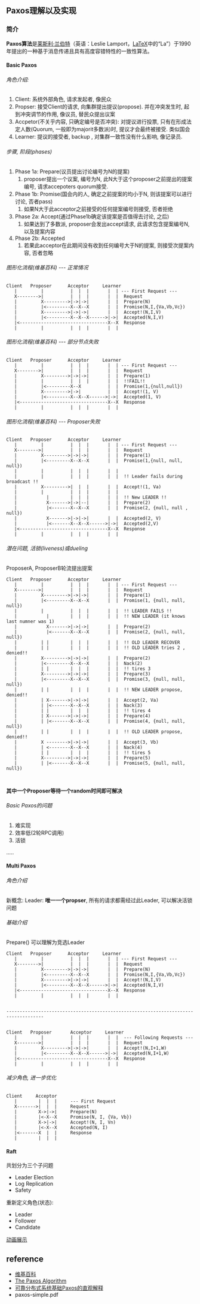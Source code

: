 ## Paxos理解以及实现

### 简介

**Paxos算法**是[莱斯利·兰伯特](https://zh.wikipedia.org/wiki/莱斯利·兰伯特)（英语：Leslie Lamport，[LaTeX](https://zh.wikipedia.org/wiki/LaTeX)中的“La”）于1990年提出的一种基于消息传递且具有高度容错特性的一致性算法。

#### Basic Paxos

###### 角色介绍:

1. Client: 系统外部角色,  请求发起者,  像民众
2. Propser: 接受Client的请求, 向集群提出提议(propose). 并在冲突发生时, 起到冲突调节的作用, 像议员, 替民众提出议案
3. Accpetor(不关乎内容, 只确定编号是否冲突): 对提议进行投票, 只有在形成法定人数(Quorum, 一般即为majorit多数派)时, 提议才会最终被接受. 类似国会
4. Learner: 提议的接受者,  backup , 对集群一致性没有什么影响, 像记录员.

###### 步骤, 阶段(phases)

1. Phase 1a: Prepare(议员提出讨论编号为N的提案)
   1. proposer提出一个议案, 编号为N, 此N大于这个proposer之前提出的提案编号, 请求accepoters quorum接受.
2. Phase 1b: Promise(国会内的人, 确定之前提案的均小于N, 则该提案可以进行讨论, 否者pass)
   1. 如果N大于此acceptor之前接受的任何提案编号则接受, 否者拒绝
3. Phase 2a: Accept(通过Phase1b确定该提案是否值得去讨论, 之后)
   1. 如果达到了多数派,  proposer会发出accept请求, 此请求包含提案编号N, 以及提案内容
4. Phase 2b: Accepted
   1. 若果此acceptor在此期间没有收到任何编号大于N的提案, 则接受次提案内容, 否者忽略

###### 图形化流程(维基百科) --- 正常情况

```
Client   Proposer      Acceptor     Learner
   |         |          |  |  |       |  | --- First Request ---
   X-------->|          |  |  |       |  |  Request
   |         X--------->|->|->|       |  |  Prepare(N)
   |         |<---------X--X--X       |  |  Promise(N,I,{Va,Vb,Vc})
   |         X--------->|->|->|       |  |  Accept!(N,I,V)
   |         |<---------X--X--X------>|->|  Accepted(N,I,V)
   |<---------------------------------X--X  Response
   |         |          |  |  |       |  |
```

###### 图形化流程(维基百科) --- 部分节点失败

```
Client   Proposer      Acceptor     Learner
   |         |          |  |  |       |  | --- First Request ---
   X-------->|          |  |  |       |  |  Request
   |         X--------->|->|->|       |  |  Prepare(1)
   |         |          |  |  |       |  |  !!FAIL!!        
   |         |<---------X--X          |  |  Promise(1,{null,null})
   |         X--------->|->|          |  |  Accept!(1, V)
   |         |<---------X--X--X------>|->|  Accepted(1, V)
   |<---------------------------------X--X  Response
   |         |          |  |  |       |  |
```

###### 图形化流程(维基百科) --- Proposer失败

```
Client   Proposer      Acceptor     Learner
   |         |          |  |  |       |  | --- First Request ---
   X-------->|          |  |  |       |  |  Request
   |         X--------->|->|->|       |  |  Prepare(1)
   |         |<---------X--X--X       |  |  Promise(1,{null, null, null})
   |         |          |  |  |       |  |
   |         |          |  |  |       |  |  !! Leader fails during broadcast !!
   |         X--------->|  |  |       |  |  Accept!(1, Va)
   |         |          |  |  |       |  |  
   |           |        |  |  |       |  |  !! New LEADER !! 
   |           X------->|->|--|       |  |  Prepare(2)
   |           |<-------X--X--X       |  |  Promise(2, {null, null , null})
   |           X------->|->|->|       |  |  Accepted(2, V)
   |           |<-------X--X--X------>|->|  Accepted(2,V)
   |<---------------------------------X--X  Response
   |         |          |  |  |       |  |
```

###### 潜在问题, 活锁(liveness)或dueling

ProposerA, ProposerB轮流提出提案

```
Client   Proposer      Acceptor     Learner
   |         |          |  |  |       |  | --- First Request ---
   X-------->|          |  |  |       |  |  Request
   |         X--------->|->|->|       |  |  Prepare(1)
   |         |<---------X--X--X       |  |  Promise(1, {null, null, null})
   |         |          |  |  |       |  |  !! LEADER FAILS !!
   |           |        |  |  |       |  |  !! NEW LEADER (it knows last numner was 1)
   |           X------->|->|->|       |  |  Prepare(2)
   |           |<-------X--X--X       |  |  Promise(2, {null, null, null})
   |         | |        |  |  |       |  |  !! OLD LEADER RECOVER
   |         | |        |  |  |       |  |  !! OLD LEADER tries 2 , denied!!
   |         X--------->|->|->|       |  |  Prepare(2)
   |         |<---------X--X--X       |  |  Nack(2)
   |         | |        |  |  |       |  |  !! tires 3
   |         X--------->|->|->|       |  |  Prepare(3)
   |         |<---------X--X--X       |  |  Promise(3, {null, null, null})
   |         | |        |  |  |       |  |  !! NEW LEADER propose, denied!!
   |         | X------->|->|->|       |  |  Accept(2, Va)
   |         | |<-------X--X--X       |  |  Nack(3)
   |         | |        |  |  |       |  |  !! tires 4
   |         | X------->|->|->|       |  |  Prepare(4)
   |         | |<-------X--X--X       |  |  Promise(4, {null, null, null})
   |         | |        |  |  |       |  |  !! OLD LEADER propose, denied!!
   |         X -------->|->|->|       |  |  Accept(3, Vb)
   |         | <--------X--X--X       |  |  Nack(4)
   |         | |        |  |  |       |  |  !! tires 5
   |         X--------->|->|->|       |  |  Prepare(5)
   |         | |<-------X--X--X       |  |  Promise(5, {null, null, null})
   
   
```

**其中一个Proposer等待一个random时间即可解决**

###### Basic Paxos的问题

1. 难实现
2. 效率低(2轮RPC调用)
3. 活锁

.....

#### Multi Paxos

###### 角色介绍

新概念: Leader: **唯一一个propser**, 所有的请求都需经过此Leader, 可以解决活锁问题

###### 基础介绍

Prepare() 可以理解为竞选Leader

```
Client   Proposer      Acceptor     Learner
   |         |          |  |  |       |  | --- First Request ---
   X-------->|          |  |  |       |  |  Request
   |         X--------->|->|->|       |  |  Prepare(N)
   |         |<---------X--X--X       |  |  Promise(N,I,{Va,Vb,Vc})
   |         X--------->|->|->|       |  |  Accept!(N,I,V)
   |         |<---------X--X--X------>|->|  Accepted(N,I,V)
   |<---------------------------------X--X  Response
   |         |          |  |  |       |  |
   
   
------------------------------------------------------------------------------------


Client   Proposer       Acceptor     Learner
   |         |          |  |  |       |  |  --- Following Requests ---
   X-------->|          |  |  |       |  |  Request
   |         X--------->|->|->|       |  |  Accept!(N,I+1,W)
   |         |<---------X--X--X------>|->|  Accepted(N,I+1,W)
   |<---------------------------------X--X  Response
   |         |          |  |  |       |  |
```

###### 减少角色, 进一步优化

```
Client     Acceptor   
   |        |  |  |     --- First Request
   X------->|  |  |     Request
   |        X->|->|     Prepare(N)
   |        |<-X--X     Promise(N, I, {Va, Vb})
   |        X->|->|     Accept!(N, I, Vn)
   |        |<-X--X     Accepted(N, I)
   |<-------X  |  |     Response
   |        |  |  | 
```

#### Raft

共划分为三个子问题

* Leader Election
* Log Replication
* Safety

重新定义角色(状态):

* Leader
* Follower
* Candidate

[动画展示](http://thesecretlivesofdata.com/raft/)







## reference

* [维基百科]([https://zh.wikipedia.org/wiki/Paxos%E7%AE%97%E6%B3%95](https://zh.wikipedia.org/wiki/Paxos算法))
* [The Paxos Algorithm](https://www.youtube.com/watch?v=d7nAGI_NZPk)
* [可靠分布式系统基础Paxos的直观解释](https://drmingdrmer.github.io/tech/distributed/2015/11/11/paxos-slide.html)
* paxos-simple.pdf


